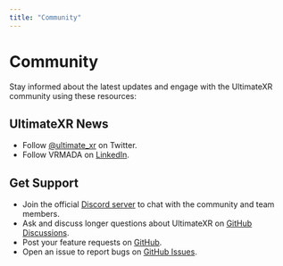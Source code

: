 ```yaml
---
title: "Community"
---
```


# Community
Stay informed about the latest updates and engage with the UltimateXR community using these resources:

## UltimateXR News

- Follow [@ultimate_xr](https://twitter.com/ultimate_xr) on Twitter.
- Follow VRMADA on [LinkedIn](https://www.linkedin.com/company/vrmada/).

## Get Support
- Join the official [Discord server](https://discord.gg/GXHdneaFjA) to chat with the community and team members.
- Ask and discuss longer questions about UltimateXR on [GitHub Discussions](https://github.com/VRMADA/ultimatexr-unity/discussions/).
- Post your feature requests on [GitHub](https://github.com/VRMADA/ultimatexr-unity/discussions/categories/ideas-and-feature-requests).
- Open an issue to report bugs on [GitHub Issues](https://github.com/VRMADA/ultimatexr-unity/issues).

